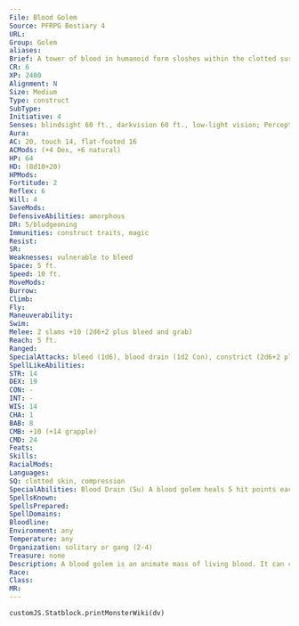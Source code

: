 ```yaml
---
File: Blood Golem
Source: PFRPG Bestiary 4
URL: 
Group: Golem
aliases: 
Brief: A tower of blood in humanoid form sloshes within the clotted surface that holds it in a stable form.
CR: 6
XP: 2400
Alignment: N
Size: Medium
Type: construct
SubType: 
Initiative: 4
Senses: blindsight 60 ft., darkvision 60 ft., low-light vision; Perception +2
Aura: 
AC: 20, touch 14, flat-footed 16
ACMods: (+4 Dex, +6 natural)
HP: 64
HD: (8d10+20)
HPMods: 
Fortitude: 2
Reflex: 6
Will: 4
SaveMods: 
DefensiveAbilities: amorphous
DR: 5/bludgeoning
Immunities: construct traits, magic
Resist: 
SR: 
Weaknesses: vulnerable to bleed
Space: 5 ft.
Speed: 10 ft.
MoveMods: 
Burrow: 
Climb: 
Fly: 
Maneuverability: 
Swim: 
Melee: 2 slams +10 (2d6+2 plus bleed and grab)
Reach: 5 ft.
Ranged: 
SpecialAttacks: bleed (1d6), blood drain (1d2 Con), constrict (2d6+2 plus bleed)
SpellLikeAbilities: 
STR: 14
DEX: 19
CON: -
INT: -
WIS: 14
CHA: 1
BAB: 8
CMB: +10 (+14 grapple)
CMD: 24
Feats: 
Skills: 
RacialMods: 
Languages: 
SQ: clotted skin, compression
SpecialAbilities: Blood Drain (Su) A blood golem heals 5 hit points each round it drains blood.  Clotted Skin (Ex) A blood golem can congeal its surface into a hard skin as a full-round action, allowing it to assume a vaguely humanoid form. With its skin, it gains DR 5/bludgeoning, natural armor +6, and speed 30, but loses its amorphous and compression abilities. It can liquefy this skin as a full-round action, losing its DR and natural armor, changing its speed to 10 feet, and regaining the amorphous and compression abilities. The golem normally maintains its congealed skin, liquefying itself only when it has to pass through obstacles that would hinder its solid form.  Immunity to Magic (Ex) A blood golem is immune to any spell or spell-like ability that allows spell resistance. In addition, certain spells and effects function differently against the creature. • Cure spells affect it as if it were a living creature, but only cure the minimum amount of damage. • Spells and effects that specifically affect blood (such as boiling bloodAPG) affect it normally.  Vulnerable to Bleed (Ex) Bleed effects, blood drain, and attacks that target a creature's blood affect a blood golem normally. The golem can spend a full-round action to harden its clotted outer shell to end a bleed effect.
SpellsKnown: 
SpellsPrepared: 
SpellDomains: 
Bloodline: 
Environment: any
Temperature: any
Organization: solitary or gang (2-4)
Treasure: none
Description: A blood golem is an animate mass of living blood. It can creep about in liquid form like an ooze, or create a thick skin made up of coagulated blood that allows it to walk upright like a person.  Construction  A blood golem's body must be constructed from the fresh blood of approximately 20 Medium creatures and alchemical fluids worth at least 500 gp.  BLOOD GOLEM  CL 7th; Price 22,500 gp  Construction  Requirements Craft Construct, animate dead, bleed, cure critical wounds, geas/quest, creator must be caster level 12th; Skill Craft (alchemy) DC 17; Cost 11,500 gp
Race: 
Class: 
MR: 
---
```

```dataviewjs
customJS.Statblock.printMonsterWiki(dv)
```
